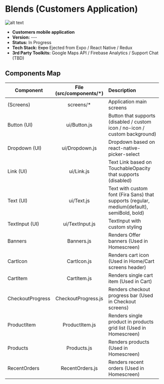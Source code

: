 # Blends (Customers Application)

![alt text](https://i.ibb.co/YcgJCrq/Logo.png "Blends Logo")
- <b>Customers mobile application</b>
- <b>Version:</b> ---
- <b>Status:</b> In Progress
- <b>Tech Stack:</b> <strike>Expo</strike> Ejected from Expo / React Native / Redux
- <b>3rd Party Toolkits:</b> Google Maps API / Firebase Analytics / Support Chat (TBD)
## Components Map
| Component        | File (src/components/*)           | Description  |
| ------------- |:-------------:| :-----|
| (Screens)      | screens/* | Application main screens |
| Button (UI)      | ui/Button.js | Button that supports (disabled / custom icon / no-icon / custom background) |
| Dropdown (UI)      | ui/Dropdown.js | Dropdown based on react-native-picker-select |
| Link (UI)      | ui/Link.js | Text Link based on TouchableOpacity that supports (disabled) |
| Text (UI)      | ui/Text.js | Text with custom font (Fira Sans) that supports (regular, medium(default), semiBold, bold)|
| TextInput (UI)      | ui/TextInput.js |  TextInput with custom styling |
| Banners      | Banners.js |  Renders Offer banners (Used in Homescreen) |
| CartIcon      | CartIcon.js |  Renders cart icon (Used in Home/Cart screens header) |
| CartItem      | CartItem.js | Renders single cart item (Used in Cart) |
| CheckoutProgress      | CheckoutProgress.js | Renders checkout progress bar (Used in Checkout screens) |
| ProductItem      | ProductItem.js | Renders single product in products grid list (Used in Homescreen) |
| Products      | Products.js | Renders products (Used in Homescreen) |
| RecentOrders      | RecentOrders.js | Renders recent orders (Used in Homescreen) |
